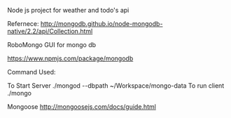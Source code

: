 Node js project for weather and todo's api

Refernece:
http://mongodb.github.io/node-mongodb-native/2.2/api/Collection.html

RoboMongo GUI for mongo db

https://www.npmjs.com/package/mongodb

Command Used:

To Start Server
 ./mongod --dbpath ~/Workspace/mongo-data 
To run client 
./mongo

Mongoose
http://mongoosejs.com/docs/guide.html

